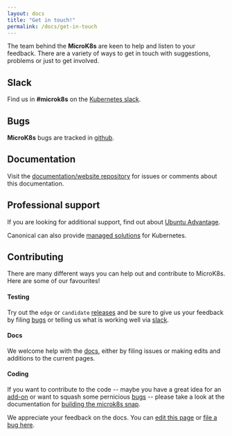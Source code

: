 ```yaml
---
layout: docs
title: "Get in touch!"
permalink: /docs/get-in-touch
---
```


The team behind the **MicroK8s** are keen to help and listen to your feedback.
There are a variety of ways to get in touch with suggestions, problems or just
to get involved.

## Slack

Find us in **#microk8s** on the [Kubernetes slack][slack].

## Bugs

**MicroK8s** bugs  are tracked in [github][bugs].

## Documentation

Visit the [documentation/website repository][docs] for issues or comments about
this documentation.

## Professional support

If you are looking for additional support, find out about [Ubuntu Advantage][support].

Canonical can also provide [managed solutions][managed] for Kubernetes.

<a id="contributing"> </a>
## Contributing

There are many different ways you can help out and contribute to MicroK8s. Here
are some of our favourites!

#### Testing  

Try out the `edge` or `candidate` [releases][] and be sure
to give us your feedback by filing [bugs][] or telling us what is working
well via [slack][].

#### Docs

We welcome help with the [docs][], either by filing issues or
making edits and additions to the current pages.

#### Coding

If you want to contribute to the code -- maybe you have a great
idea for an [add-on][] or want to squash some pernicious [bugs][] -- please
take a look at the documentation for [building the microk8s snap][build].

<!-- LINKS -->

[docs]:  https://github.com/canonical-web-and-design/microk8s.io
[bugs]: https://github.com/ubuntu/microk8s/issues
[support]: http://ubuntu.com/support
[managed]: http://ubuntu.com/kubernetes/managed
[slack]: http://slack.kubernetes.io/
[releases]: /docs/setting-snap-channel
[add-on]: /docs/addons
[build]: https://github.com/ubuntu/microk8s/blob/master/docs/build.md
<!-- FEEDBACK -->
<div class="p-notification--information">
  <p class="p-notification__response">
    We appreciate your feedback on the docs. You can 
    <a href="https://https://github.com/canonical-web-and-design/microk8s.io/edit/master/docs/get-in-touch.md" class="p-notification__action">edit this page</a> 
    or 
    <a href="https://github.com/canonical-web-and-design/microk8s.io/issues/new" class="p-notification__action">file a bug here</a>.
  </p>
</div>
